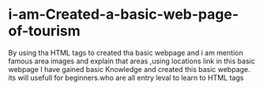 # i-am-Created-a-basic-web-page-of-tourism
By using tha HTML tags to created tha basic webpage and i am  mention  famous area images and explain that areas ,using locations link in this basic webpage
I have gained basic Knowledge and created this basic webpage.
its will usefull for beginners.who are all entry leval to learn to HTML tags
